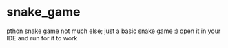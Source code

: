 # snake_game
pthon snake game
not much else; just a basic snake game :)
open it in your IDE and run for it to work
